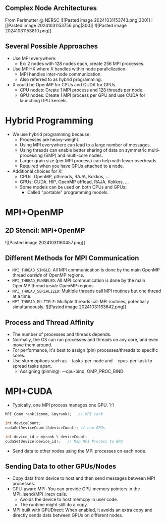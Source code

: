 ## Complex Node Architectures
From Perlmutter @ NERSC
![[Pasted image 20241031153743.png|300]]
![[Pasted image 20241031153756.png|300]]
![[Pasted image 20241031153810.png]]
## Several Possible Approaches
- Use MPI everywhere:
	- Ex: 2 nodes with 128 nodes each, create 256 MPI processes.
- Use MPI+X where X handles within node parallelization.
	- MPI handles inter-node communication.
	- Also referred to as hybrid programming.
- X could be OpenMP for CPUs and CUDA for GPUs.
	- CPU nodes: Create 1 MPI process and 128 threads per node.
	- GPU nodes: Create 1 MPI process per GPU and use CUDA for launching GPU kernels.
# Hybrid Programming
- We use hybrid programming because:
	- Processes are heavy-weight.
	- Using MPI everywhere can lead to a large number of messages.
	- Using threads can enable better sharing of data on symmetric multi-processing (SMP) and multi-core nodes.
	- Larger grain size (per MPI process) can help with fewer overheads.
	- Required when you have GPUs attached to a node.
- Additional choices for X:
	- CPUs: OpenMP, pthreads, RAJA, Kokkos, ...
	- GPUs: CUDA, HIP, OpenMP offload, RAJA, Kokkos, ...
	- Some models can be used on both CPUs and GPUs:
		- Called "portable" programming models.
# MPI+OpenMP
## 2D Stencil: MPI+OpenMP
![[Pasted image 20241031160457.png]]
## Different Methods for MPI Communication
- `MPI_THREAD_SINGLE`: All MPI communication is done by the main OpenMP thread *outside* of OpenMP regions.
- `MPI_THREAD_FUNNELED`: All MPI communication is done by the main OpenMP thread *inside* OpenMP regions
- `MPI_THREAD_SERIALIZED`: Multiple threads call MPI routines but one thread at a time.
- `MPI_THREAD_MULTIPLE`: Multiple threads call MPI routines, potentially simultaneously.
![[Pasted image 20241031163642.png]]
## Process and Thread Affinity
- The number of processes and threads depends.
- Normally, the OS can run processes and threads on any core, and even move them around.
- For performance, it's best to assign (pin) processes/threads to specific cores.
- Use slurm options such as --tasks-per-node and --cpus-per-task to spread tasks apart.
	- Assigning (pinning): --cpu-bind, OMP_PROC_BIND
# MPI+CUDA
- Typically, one MPI process manages one GPU. 1:1
```cpp
MPI_Comm_rank(icomm, &myrank);   // MPI rank

int deviceCount;
cudaGetDeviceCount(&deviceCount); // num GPUs

int device_id = myrank % deviceCount;
cudaSetDevice(device_id);   // Map MPI Process to GPU
```
- Send data to other nodes using the MPI processes on each node.
## Sending Data to other GPUs/Nodes
- Copy data from device to host and then send messages between MPI processes.
- GPU-aware MPI: You can provide GPU memory pointers in the MPI_Isend/MPI_Irecv calls.
	- Avoids the device to host memcpy in user code.
	- The runtime might still do a copy.
- MPI built with GPUDirect: When enabled, it avoids an extra copy and directly sends data between GPUs on different nodes.